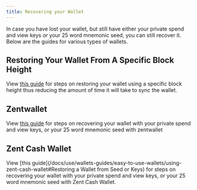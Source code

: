 ```yaml
---
title: Recovering your Wallet
---
```


In case you have lost your wallet, but still have either your private spend and view keys *or* your 25 word mnemonic seed, you can still recover it. Below are the guides for various types of wallets.

## Restoring Your Wallet From A Specific Block Height

View [this guide](restoring-your-wallet-from-a-specific-block-height) for steps on restoring your wallet using a specific block height thus reducing the amount of time it will take to sync the wallet.

## Zentwallet

View [this guide](/docs/use/wallets-guides/advanced-wallets/using-zentwallet#restoring-your-wallet) for steps on recovering your wallet with your private spend and view keys, or your 25 word mnemonic seed with zentwallet

## Zent Cash Wallet

View [this guide](/docs/use/wallets-guides/easy-to-use-wallets/using-zent-cash-wallet#Restoring a Wallet from Seed or Keys) for steps on recovering your wallet with your private spend and view keys, or your 25 word mnemonic seed with Zent Cash Wallet.